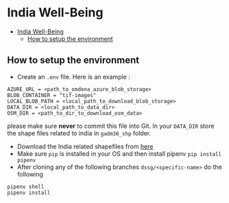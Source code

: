# India Well-Being

<!-- TOC -->
- [India Well-Being](#india-well-being)
  - [How to setup the environment](#how-to-setup-the-environment)


## How to setup the environment
- Create an `.env` file. Here is an example : 
```
AZURE_URL = <path_to_omdena_azure_blob_storage>
BLOB_CONTAINER = "tif-images"
LOCAL_BLOB_PATH = <local_path_to_download_blob_storage>
DATA_DIR = <local_path_to_data_dir>
OSM_DIR = <path_to_dir_to_download_osm_data>
```
please make sure **never** to commit this file into Git.
In your `DATA_DIR` store the shape files related to india in `gadm36_shp` folder.
- Download the India related shapefiles from [here](https://biogeo.ucdavis.edu/data/gadm3.6/shp/gadm36_IND_shp.zip)
- Make sure `pip` is installed in your OS and then install pipenv `pip install pipenv`
- After cloning any of the following branches `dssg/<specific-name>` do the following
```
pipenv shell
pipenv install
```
